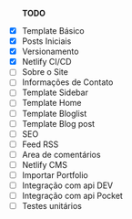 <script>
  import { metatags } from '@sveltech/routify'
  metatags.title = 'roadmap'+ " | ricco.dev.br"
</script>
<style>
  ul {
    list-style: none;
    padding: 0;
  }
  .tags {
    display: flex;
  }
  .tags li {
    margin-right: 5px;
  }
  
ul{
list-style: none;
padding-left: 0;
}
</style>

**TODO**

- [x] Template Básico
- [x] Posts Iniciais
- [x] Versionamento
- [x] Netlify CI/CD
- [ ] Sobre o Site
- [ ] Informações de Contato
- [ ] Template Sidebar
- [ ] Template Home
- [ ] Template Bloglist
- [ ] Template Blog post
- [ ] SEO
- [ ] Feed RSS
- [ ] Area de comentários
- [ ] Netlify CMS
- [ ] Importar Portfolio
- [ ] Integração com api DEV
- [ ] Integração com api Pocket
- [ ] Testes unitários
